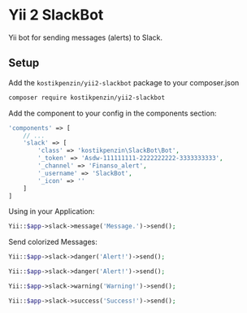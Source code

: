 # Yii 2 SlackBot

Yii bot for sending messages (alerts) to Slack.

## Setup

Add the `kostikpenzin/yii2-slackbot` package to your composer.json

```sh
composer require kostikpenzin/yii2-slackbot
```

Add the component to your config in the components section:

```php
'components' => [
    // ...
    'slack' => [
        'class' => 'kostikpenzin\SlackBot\Bot',
        '_token' => 'Asdw-111111111-2222222222-3333333333',
        '_channel' => 'Finanso_alert',
        '_username' => 'SlackBot',
        '_icon' => ''
    ]
]
```

Using in your Application:

```php
Yii::$app->slack->message('Message.')->send();
```

Send colorized Messages:

```php
Yii::$app->slack->danger('Alert!')->send();
```

```php
Yii::$app->slack->danger('Alert!')->send();
```

```php
Yii::$app->slack->warning('Warning!')->send();
```

```php
Yii::$app->slack->success('Success!')->send();
```
